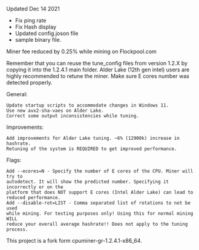 Updated Dec 14 2021

- Fix ping rate
- Fix Hash display
- Updated config.joson file
- sample binary file.

Miner fee reduced by 0.25% while mining on Flockpool.com

Remember that you can reuse the tune_config files from version 1.2.X by copying it into the 1.2.4.1 main folder.
Alder Lake (12th gen intel) users are highly recommended to retune the miner.
Make sure E cores number was detected properly.


General:

    Update startup scripts to accommodate changes in Windows 11.
    Use new avx2-sha-vaes on Alder Lake.
    Correct some output inconsistencies while tuning.

Improvements:

    Add improvements for Alder Lake tuning. ~6% (12900k) increase in hashrate.
    Retuning of the system is REQUIRED to get improved performance.

Flags:

    Add --ecores=N - Specify the number of E cores of the CPU. Miner will try to
    autodetect. It will show the predicted number. Specifying it incorrectly or on the
    platform that does NOT support E cores (Intel Alder Lake) can lead to
    reduced performance.
    Add --disable-rot=LIST - Comma separated list of rotations to not be used
    while mining. For testing purposes only! Using this for normal mining WILL
    reduce your overall average hashrate!! Does not apply to the tuning process.


This project is a fork form cpuminer-gr-1.2.4.1-x86_64.
